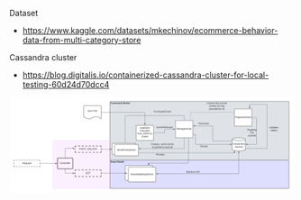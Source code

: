 Dataset
- https://www.kaggle.com/datasets/mkechinov/ecommerce-behavior-data-from-multi-category-store

Cassandra cluster 
- https://blog.digitalis.io/containerized-cassandra-cluster-for-local-testing-60d24d70dcc4


![Idea](./extra/Akka_Project.png)